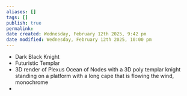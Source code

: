 ```yaml
---
aliases: []
tags: []
publish: true
permalink:
date created: Wednesday, February 12th 2025, 9:42 pm
date modified: Wednesday, February 12th 2025, 10:00 pm
---
```




- Dark Black Knight
- Futuristic Templar
- 3D render of Plexus Ocean of Nodes with a 3D poly templar knight standing on a platform with a long cape that is flowing the wind, monochrome
- 